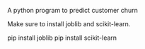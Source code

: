 A python program to predict customer churn

Make sure to install joblib and scikit-learn.

pip install joblib
pip install scikit-learn
